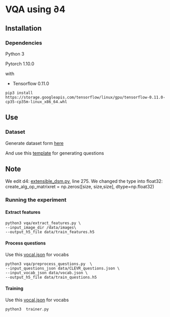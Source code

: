 # VQA using ∂4


## Installation

### Dependencies

Python 3

Pytorch 1.10.0

with

- Tensorflow 0.11.0

```
pip3 install https://storage.googleapis.com/tensorflow/linux/gpu/tensorflow-0.11.0-cp35-cp35m-linux_x86_64.whl
```

## Use

### Dataset

Generate dataset form [here](https://github.com/facebookresearch/clevr-dataset-gen)


And use this [template](https://github.com/SamaherA/vqa/blob/main/dataset/compare_integer.json) for generating questions

## Note
We edit d4: [extensible_dsm.py](https://github.com/uclnlp/d4/blob/master/d4/dsm/extensible_dsm.py), line 275. We changed the type into float32:  create_alg_op_matrixret = np.zeros([size, size,size], dtype=np.float32)

### Running the experiment

#### Extract features

```
python3 vqa/extract_features.py \
--input_image_dir /data/images\
--output_h5_file data/train_features.h5

```

#### Process questions
Use this [vocal.json](https://github.com/SamaherA/vqa/blob/main/dataset/vocab.json) for vocabs

```
python3 vqa/preprocess_questions.py  \
--input_questions_json data/CLEVR_questions.json \
--input_vocab_json data/vocab.json \
--output_h5_file data/train_questions.h5

```


#### Training 
Use this [vocal.json](https://github.com/SamaherA/vqa/blob/main/dataset/vocab.json) for vocabs

```
python3  trainer.py
```


